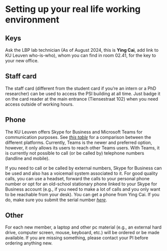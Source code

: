 # Setting up your real life working environment

## Keys

Ask the LBP lab technician (As of August 2024, this is **Ying Cai**, add link to KU Leuven who-is-who), whom you can find in room 02.41, for the key to your new office.

## Staff card

The staff card (different from the student card if you’re an intern or a PhD researcher) can be used to access the PSI building at all time. Just badge it on the card reader at the main entrance (Tiensestraat 102) when you need access outside of working hours.

## Phone

The KU Leuven offers Skype for Business and Microsoft Teams for communication purposes. See [*this table*](https://admin.kuleuven.be/icts/english/teams/comparison) for a comparison between the different platforms. Currently, Teams is the newer and preferred option, however, it only allows its users to reach other Teams users. With Teams, it is currently not possible to call (or be called by) telephone numbers (landline and mobile). 

If you need to call or be called by external numbers, Skype for Business can be used and also has a voicemail system associated to it. For good quality calls, you can use a headset, forward the calls to your personal phone number or opt for an old-school stationary phone linked to your Skype for Business account (e.g., if you need to make a lot of calls and you only want to be reachable from your desk). You can get a phone from Ying Cai. If you do, make sure you submit the serial number [*here*](https://ppw.kuleuven.be/intranet/onlineform/lynctelefoon). 

## Other

For each new member, a laptop and other pc material (e.g., an external hard drive, computer screen, mouse, keyboard, etc.) will be ordered or be made available. If you are missing something, please contact your PI before ordering anything new. 